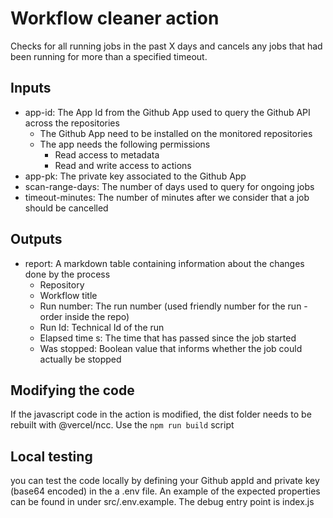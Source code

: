 # Workflow cleaner action

Checks for all running jobs in the past X days and cancels any jobs that had
been running for more than a specified timeout.

## Inputs

- app-id: The App Id from the Github App used to query the Github API across the
  repositories
  - The Github App need to be installed on the monitored repositories
  - The app needs the following permissions
    - Read access to metadata
    - Read and write access to actions
- app-pk: The private key associated to the Github App
- scan-range-days: The number of days used to query for ongoing jobs
- timeout-minutes: The number of minutes after we consider that a job should be
  cancelled

## Outputs

- report: A markdown table containing information about the changes done by the
  process
  - Repository
  - Workflow title
  - Run number: The run number (used friendly number for the run - order inside
    the repo)
  - Run Id: Technical Id of the run
  - Elapsed time s: The time that has passed since the job started
  - Was stopped: Boolean value that informs whether the job could actually be
    stopped

## Modifying the code

If the javascript code in the action is modified, the dist folder needs to be
rebuilt with @vercel/ncc. Use the `npm run build` script

## Local testing

you can test the code locally by defining your Github appId and private key
(base64 encoded) in the a .env file. An example of the expected properties can
be found in under src/.env.example. The debug entry point is index.js

